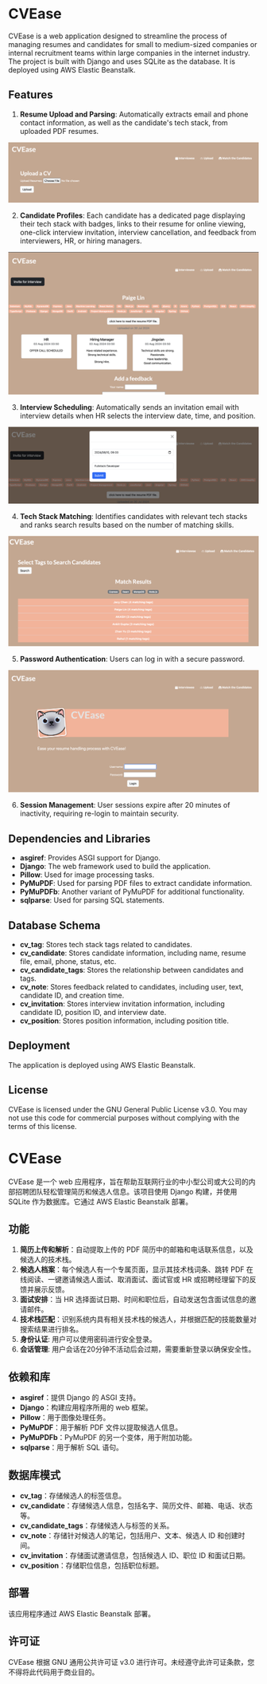 # CVEase

CVEase is a web application designed to streamline the process of managing resumes and candidates for small to medium-sized companies or internal recruitment teams within large companies in the internet industry. The project is built with Django and uses SQLite as the database. It is deployed using AWS Elastic Beanstalk.

## Features

1. **Resume Upload and Parsing**: Automatically extracts email and phone contact information, as well as the candidate's tech stack, from uploaded PDF resumes.

![Resume Upload](images/upload.png)

2. **Candidate Profiles**: Each candidate has a dedicated page displaying their tech stack with badges, links to their resume for online viewing, one-click interview invitation, interview cancellation, and feedback from interviewers, HR, or hiring managers.

![Candidate profile page](images/detail.png)

3. **Interview Scheduling**: Automatically sends an invitation email with interview details when HR selects the interview date, time, and position.

![Interview sending page](images/invite.png)

4. **Tech Stack Matching**: Identifies candidates with relevant tech stacks and ranks search results based on the number of matching skills.

![matching page](images/match.png)

5. **Password Authentication**: Users can log in with a secure password.

![Login oage](images/login.png)

6. **Session Management**: User sessions expire after 20 minutes of inactivity, requiring re-login to maintain security.


## Dependencies and Libraries

- **asgiref**: Provides ASGI support for Django.
- **Django**: The web framework used to build the application.
- **Pillow**: Used for image processing tasks.
- **PyMuPDF**: Used for parsing PDF files to extract candidate information.
- **PyMuPDFb**: Another variant of PyMuPDF for additional functionality.
- **sqlparse**: Used for parsing SQL statements.

## Database Schema

- **cv_tag**: Stores tech stack tags related to candidates.
- **cv_candidate**: Stores candidate information, including name, resume file, email, phone, status, etc.
- **cv_candidate_tags**: Stores the relationship between candidates and tags.
- **cv_note**: Stores feedback related to candidates, including user, text, candidate ID, and creation time.
- **cv_invitation**: Stores interview invitation information, including candidate ID, position ID, and interview date.
- **cv_position**: Stores position information, including position title.

## Deployment

The application is deployed using AWS Elastic Beanstalk. 

## License

CVEase is licensed under the GNU General Public License v3.0. You may not use this code for commercial purposes without complying with the terms of this license.

# CVEase

CVEase 是一个 web 应用程序，旨在帮助互联网行业的中小型公司或大公司的内部招聘团队轻松管理简历和候选人信息。该项目使用 Django 构建，并使用 SQLite 作为数据库。它通过 AWS Elastic Beanstalk 部署。

## 功能

1. **简历上传和解析**：自动提取上传的 PDF 简历中的邮箱和电话联系信息，以及候选人的技术栈。
2. **候选人档案**：每个候选人有一个专属页面，显示其技术栈词条、跳转 PDF 在线阅读、一键邀请候选人面试、取消面试、面试官或 HR 或招聘经理留下的反馈并展示反馈。
3. **面试安排**：当 HR 选择面试日期、时间和职位后，自动发送包含面试信息的邀请邮件。
4. **技术栈匹配**：识别系统内具有相关技术栈的候选人，并根据匹配的技能数量对搜索结果进行排名。
5. **身份认证**: 用户可以使用密码进行安全登录。
6. **会话管理**: 用户会话在20分钟不活动后会过期，需要重新登录以确保安全性。


## 依赖和库

- **asgiref**：提供 Django 的 ASGI 支持。
- **Django**：构建应用程序所用的 web 框架。
- **Pillow**：用于图像处理任务。
- **PyMuPDF**：用于解析 PDF 文件以提取候选人信息。
- **PyMuPDFb**：PyMuPDF 的另一个变体，用于附加功能。
- **sqlparse**：用于解析 SQL 语句。

## 数据库模式

- **cv_tag**：存储候选人的标签信息。
- **cv_candidate**：存储候选人信息，包括名字、简历文件、邮箱、电话、状态等。
- **cv_candidate_tags**：存储候选人与标签的关系。
- **cv_note**：存储针对候选人的笔记，包括用户、文本、候选人 ID 和创建时间。
- **cv_invitation**：存储面试邀请信息，包括候选人 ID、职位 ID 和面试日期。
- **cv_position**：存储职位信息，包括职位标题。

## 部署

该应用程序通过 AWS Elastic Beanstalk 部署。


## 许可证

CVEase 根据 GNU 通用公共许可证 v3.0 进行许可。未经遵守此许可证条款，您不得将此代码用于商业目的。



